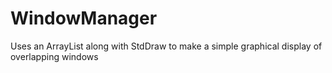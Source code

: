 # WindowManager
Uses an ArrayList along with StdDraw to make a simple graphical display of overlapping windows
